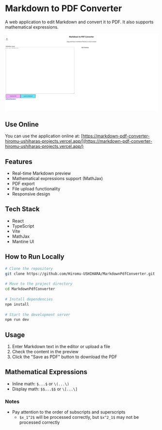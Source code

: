 # Markdown to PDF Converter

A web application to edit Markdown and convert it to PDF. It also supports mathematical expressions.

<p align="center">
  <img src="MarkdownPdfConverterSnapshot.png" alt="Snapshot of Demo" width="800"/>
</p>


## Use Online

You can use the application online at: [https://markdown-pdf-converter-hiromu-ushiharas-projects.vercel.app/](https://markdown-pdf-converter-hiromu-ushiharas-projects.vercel.app/)

## Features

- Real-time Markdown preview
- Mathematical expressions support (MathJax)
- PDF export
- File upload functionality
- Responsive design

## Tech Stack

- React
- TypeScript
- Vite
- MathJax
- Mantine UI

## How to Run Locally

```bash
# Clone the repository
git clone https://github.com/Hiromu-USHIHARA/MarkdownPdfConverter.git

# Move to the project directory
cd MarkdownPdfConverter

# Install dependencies
npm install

# Start the development server
npm run dev
```

## Usage

1. Enter Markdown text in the editor or upload a file
2. Check the content in the preview
3. Click the "Save as PDF" button to download the PDF

## Mathematical Expressions

- Inline math: `$...$` or `\(...\)`
- Display math: `$$...$$` or `\[...\]`

### Notes

- Pay attention to the order of subscripts and superscripts
  - `$x_1^2$` will be processed correctly, but `$x^2_1$` may not be processed correctly

